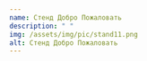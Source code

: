 ```yaml
---
name: Стенд Добро Пожаловать
description: " "
img: /assets/img/pic/stand11.png
alt: Стенд Добро Пожаловать
---
```

